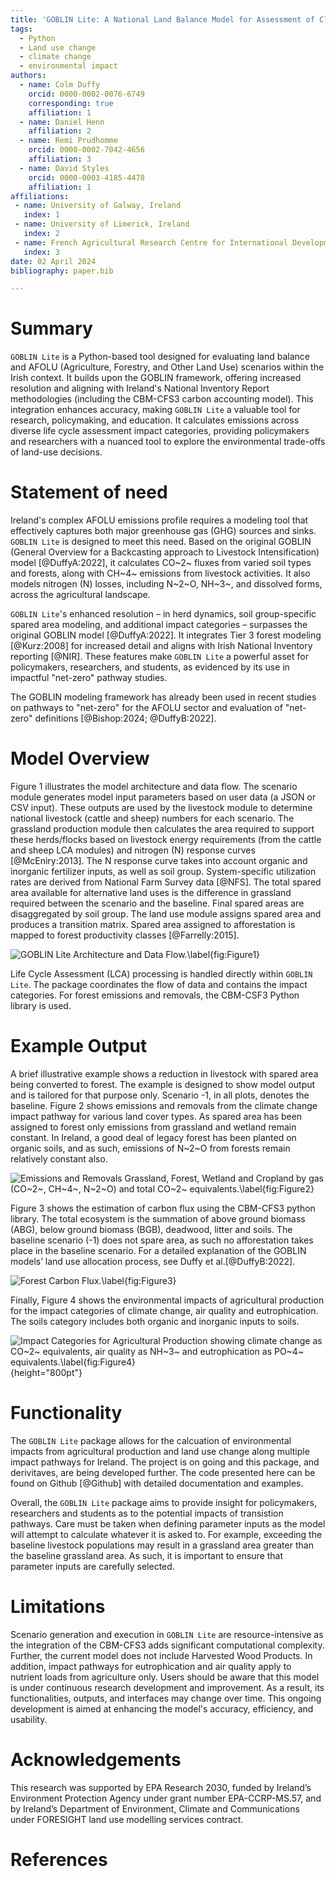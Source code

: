 ```yaml
---
title: 'GOBLIN Lite: A National Land Balance Model for Assessment of Climate Mitigation Pathways for Ireland.'
tags:
  - Python
  - Land use change
  - climate change
  - environmental impact
authors:
  - name: Colm Duffy
    orcid: 0000-0002-0076-6749
    corresponding: true 
    affiliation: 1
  - name: Daniel Henn
    affiliation: 2
  - name: Remi Prudhomme
    orcid: 0000-0002-7042-4656
    affiliation: 3
  - name: David Styles
    orcid: 0000-0003-4185-4478
    affiliation: 1
affiliations:
 - name: University of Galway, Ireland
   index: 1
 - name: University of Limerick, Ireland
   index: 2
 - name: French Agricultural Research Centre for International Development, France
   index: 3
date: 02 April 2024
bibliography: paper.bib

---
```


# Summary

`GOBLIN Lite` is a Python-based tool designed for evaluating land balance and AFOLU (Agriculture, Forestry, and Other Land Use) scenarios within the Irish context. It builds upon the GOBLIN framework, offering increased resolution and aligning with Ireland's National Inventory Report methodologies (including the CBM-CFS3 carbon accounting model). This integration enhances accuracy, making `GOBLIN Lite` a valuable tool for research, policymaking, and education. It calculates emissions across diverse life cycle assessment impact categories, providing policymakers and researchers with a nuanced tool to explore the environmental trade-offs of land-use decisions.

# Statement of need

Ireland's complex AFOLU emissions profile requires a modeling tool that effectively captures both major greenhouse gas (GHG) sources and sinks. `GOBLIN Lite` is designed to meet this need. Based on the original GOBLIN (General Overview for a Backcasting approach to Livestock Intensification) model [@DuffyA:2022], it calculates CO~2~ fluxes from varied soil types and forests, along with CH~4~ emissions from livestock activities. It also models nitrogen (N) losses, including N~2~O, NH~3~, and dissolved forms, across the agricultural landscape.

`GOBLIN Lite`'s enhanced resolution – in herd dynamics, soil group-specific spared area modeling, and additional impact categories – surpasses the original GOBLIN model [@DuffyA:2022]. It integrates Tier 3 forest modeling [@Kurz:2008] for increased detail and aligns with Irish National Inventory reporting [@NIR]. These features make `GOBLIN Lite` a powerful asset for policymakers, researchers, and students, as evidenced by its use in impactful "net-zero" pathway studies.

The GOBLIN modeling framework has already been used in recent studies on pathways to "net-zero" for the AFOLU sector and evaluation of "net-zero" definitions [@Bishop:2024; @DuffyB:2022].

# Model Overview

Figure 1 illustrates the model architecture and data flow. The scenario module generates model input parameters based on user data (a JSON or CSV input). These outputs are used by the livestock module to determine national livestock (cattle and sheep) numbers for each scenario. The grassland production module then calculates the area required to support these herds/flocks based on livestock energy requirements (from the cattle and sheep LCA modules) and nitrogen (N) response curves [@McEniry:2013]. The N response curve takes into account organic and inorganic fertilizer inputs, as well as soil group. System-specific utilization rates are derived from National Farm Survey data [@NFS]. The total spared area available for alternative land uses is the difference in grassland required between the scenario and the baseline. Final spared areas are disaggregated by soil group. The land use module assigns spared area and produces a transition matrix. Spared area assigned to afforestation is mapped to forest productivity classes [@Farrelly:2015].

![GOBLIN Lite Architecture and Data Flow.\label{fig:Figure1}](goblin_data_flow.drawio.png)

Life Cycle Assessment (LCA) processing is handled directly within `GOBLIN Lite`. The package coordinates the flow of data and contains the impact categories. For forest emissions and removals, the CBM-CSF3 Python library is used.

# Example Output

A brief illustrative example shows a reduction in livestock with spared area being converted to forest. The example is designed to show model output and is tailored for that purpose only. Scenario -1, in all plots, denotes the baseline. Figure 2 shows emissions and removals from the climate change impact pathway for various land cover types. As spared area has been assigned to forest only emissions from grassland and wetland remain constant. In Ireland, a good deal of legacy forest has been planted on organic soils, and as such, emissions of N~2~O from forests remain relatively constant also. 

![Emissions and Removals Grassland, Forest, Wetland and Cropland by gas (CO~2~, CH~4~, N~2~O) and total CO~2~ equivalents.\label{fig:Figure2}](climate_change_land_use.png)

Figure 3 shows the estimation of carbon flux using the CBM-CFS3 python library. The total ecosystem is the summation of above ground biomass (ABG), below ground biomass (BGB), deadwood, litter and soils. The baseline scenario (-1) does not spare area, as such no afforestation takes place in the baseline scenario. For a detailed explanation of the GOBLIN models’ land use allocation process, see Duffy et al.[@DuffyB:2022].

![Forest Carbon Flux.\label{fig:Figure3}](forest_carbon_flux.png)

Finally, Figure 4 shows the environmental impacts of agricultural production for the impact categories of climate change, air quality and eutrophication. The soils category includes both organic and inorganic inputs to soils.

![Impact Categories for Agricultural Production showing climate change as CO~2~ equivalents, air quality as NH~3~ and eutrophication as PO~4~ equivalents.\label{fig:Figure4}](Crop_and_Livestock_LCA.png){height="800pt"}

# Functionality

The `GOBLIN Lite` package allows for the calcuation of environmental impacts from agricultural production and land use change along multiple impact pathways for Ireland. The project is on going and this package, and derivitaves, are being developed further. The code presented here can be found on Github [@Github] with detailed documentation and examples. 

Overall, the `GOBLIN Lite` package aims to provide insight for policymakers, researchers and students as to the potential impacts of transistion pathways. Care must be taken when defining parameter inputs as the model will attempt to calculate whatever it is asked to. For example, exceeding the baseline livestock populations may result in a grassland area greater than the baseline grassland area. As such, it is important to ensure that parameter inputs are carefully selected. 

# Limitations
Scenario generation and execution in `GOBLIN Lite` are resource-intensive as the integration of the CBM-CFS3 adds significant computational complexity. Further, the current model does not include Harvested Wood Products. In addition, impact pathways for eutrophication and air quality apply to nutrient loads from agriculture only. Users should be aware that this model is under continuous research development and improvement. As a result, its functionalities, outputs, and interfaces may change over time. This ongoing development is aimed at enhancing the model's accuracy, efficiency, and usability.

# Acknowledgements

This research was supported by EPA Research 2030, funded by Ireland’s Environment Protection Agency under grant number EPA-CCRP-MS.57, and by Ireland’s Department of Environment, Climate and Communications under FORESIGHT land use modelling services contract.

# References